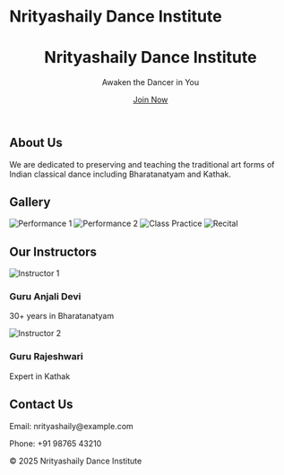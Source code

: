 # Nrityashaily Dance Institute
<!DOCTYPE html>
<html lang="en">
<head>
  <meta charset="UTF-8" />
  <meta name="viewport" content="width=device-width, initial-scale=1.0" />
  <title>Nrityashaily Dance Institute</title>
  <link href="https://fonts.googleapis.com/css2?family=Playfair+Display&family=Lato&display=swap" rel="stylesheet" />
  <link rel="stylesheet" href="styles.css" />
</head>
<body>
  <header class="hero">
    <div class="overlay">
      <h1>Nrityashaily Dance Institute</h1>
      <p>Awaken the Dancer in You</p>
      <a href="#contact" class="btn">Join Now</a>
    </div>
  </header>

  <section class="about">
    <h2>About Us</h2>
    <p>We are dedicated to preserving and teaching the traditional art forms of Indian classical dance including Bharatanatyam and Kathak.</p>
  </section>

  <section class="gallery">
    <h2>Gallery</h2>
    <div class="grid">
      <img src="images/gallery1.jpg" alt="Performance 1" />
      <img src="images/gallery2.jpg" alt="Performance 2" />
      <img src="images/gallery3.jpg" alt="Class Practice" />
      <img src="images/gallery4.jpg" alt="Recital" />
    </div>
  </section>

  <section class="instructors">
    <h2>Our Instructors</h2>
    <div class="instructor-grid">
      <div class="card">
        <img src="images/teacher1.jpg" alt="Instructor 1" />
        <h3>Guru Anjali Devi</h3>
        <p>30+ years in Bharatanatyam</p>
      </div>
      <div class="card">
        <img src="images/teacher2.jpg" alt="Instructor 2" />
        <h3>Guru Rajeshwari</h3>
        <p>Expert in Kathak</p>
      </div>
    </div>
  </section>

  <section class="contact" id="contact">
    <h2>Contact Us</h2>
    <p>Email: nrityashaily@example.com</p>
    <p>Phone: +91 98765 43210</p>
  </section>

  <footer>
    <p>© 2025 Nrityashaily Dance Institute</p>
  </footer>
</body>
</html>
